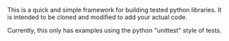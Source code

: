 This is a quick and simple framework for building tested python libraries.
It is intended to be cloned and modified to add your actual code.

Currently, this only has examples using the python "unittest" style of tests.
